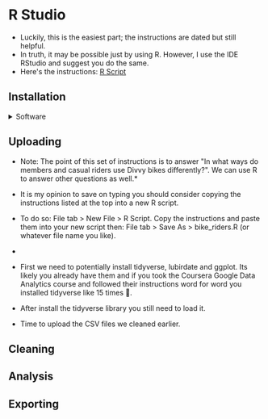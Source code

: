 # R Studio
* Luckily, this is the easiest part; the instructions are dated but still helpful.
* In truth, it may be possible just by using R. However, I use the IDE RStudio and suggest you do the same.
* Here's the instructions: [R Script](https://docs.google.com/document/d/1TTj5KNKf4BWvEORGm10oNbpwTRk1hamsWJGj6qRWpuI/edit)

## Installation
<details>
  <summary>Software</summary>
### Click here ➡️ [R](https://cloud.r-project.org/bin/windows/base/R-4.3.0-win.exe)

* I created an auto-download link because I find the CRAN website confusing 😵. 
* Keep in mind that R does not auto-update.
* Run through the setup, keeping all the default settings.

### Click here ➡️ [R Studio](https://download1.rstudio.org/electron/windows/RStudio-2023.06.0-421.exe)
* I created an auto-download link because why not.
* Keep in mind that RStudio does not auto-update, nor do the libraries. 
* Run through the setup, keeping all the default settings.
  
### Make sure you create a directory for your project
  * The far top-right has a tab just below the "Close tab" click it > New Project > name your directory and its location > Create Project.
  
<details>
  <summary>Settings</summary>
  
  * To change RStudio to nightmode: Tools > Global Options > appearance > Editor theme > "Tomorrow Night" is my current selection.
  * I prefer this pane layout. I ask that you consider it yourself. To change it: View > Panes > Pane Layout However, it is all preference: 
  
![RStudio](RStudio.PNG)
  
</details>

</details>

## Uploading 
* Note: The point of this set of instructions is to answer "In what ways do members and casual riders use Divvy bikes differently?". We can use R to answer other questions as well.*

* It is my opinion to save on typing you should consider copying the instructions listed at the top into a new R script.
* To do so: File tab > New File > R Script. Copy the instructions and paste them into your new script then: File tab > Save As > bike_riders.R (or whatever file name you like).
* 
* First we need to potentially install tidyverse, lubirdate and ggplot. Its likely you already have them and if you took the Coursera Google Data Analytics course and followed their instructions word for word you installed tidyverse like 15 times 🤣. 
* After install the tidyverse library you still need to load it. 
* Time to upload the CSV files we cleaned earlier.

## Cleaning

## Analysis

## Exporting
